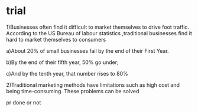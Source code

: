 # trial
1)Businesses often find it difficult to market themselves to drive foot traffic. According to the US Bureau of labour statistics ,traditional businesses find it hard to market themselves to consumers

a)About 20% of small businesses fail by the end of their First Year.

b)By the end of their fifth year, 50% go under;

c)And by the tenth year, that number rises to 80%

2)Traditional marketing methods have limitations such as high cost and being time-consuming. These problems can be solved

pr done or not
